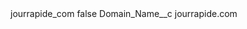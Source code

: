 <?xml version="1.0" encoding="UTF-8"?>
<CustomMetadata xmlns="http://soap.sforce.com/2006/04/metadata" xmlns:xsi="http://www.w3.org/2001/XMLSchema-instance" xmlns:xsd="http://www.w3.org/2001/XMLSchema">
    <label>jourrapide_com</label>
    <protected>false</protected>
    <values>
        <field>Domain_Name__c</field>
        <value xsi:type="xsd:string">jourrapide.com</value>
    </values>
</CustomMetadata>
